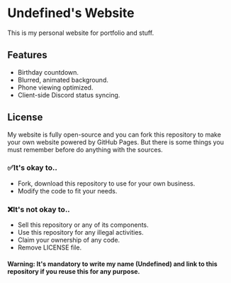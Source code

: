 # Undefined's Website
This is my personal website for portfolio and stuff.
## Features
- Birthday countdown.
- Blurred, animated background.
- Phone viewing optimized.
- Client-side Discord status syncing.
## License
My website is fully open-source and you can fork this repository to make your own website powered by GitHub Pages. But there is some things you must remember before do anything with the sources.
### ✅It's okay to..
- Fork, download this repository to use for your own business.
- Modify the code to fit your needs.
### ❌It's not okay to..
- Sell this repository or any of its components.
- Use this repository for any illegal activities.
- Claim your ownership of any code.
- Remove LICENSE file.
#### Warning: It's mandatory to write my name (Undefined) and link to this repository if you reuse this for any purpose.